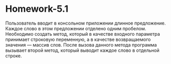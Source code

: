 # Homework-5.1
Пользователь вводит в консольном приложении длинное предложение.
Каждое слово в этом предложении отделено одним пробелом.
Необходимо создать метод, который в качестве входного параметра принимает строковую переменную,
а в качестве возвращаемого значения — массив слов.
После вызова данного метода программа вызывает второй метод,
который выводит каждое слово в отдельной строке.   
